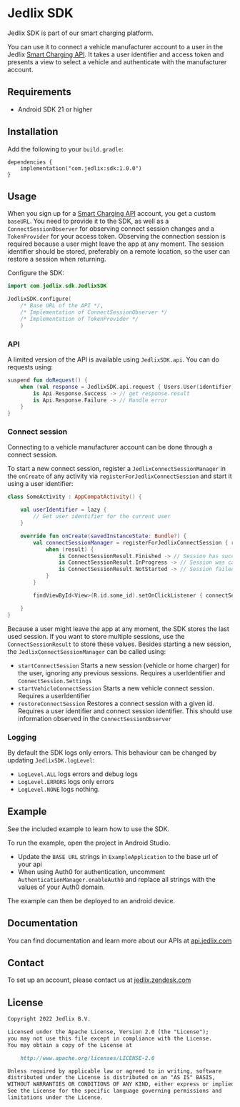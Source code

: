 # Jedlix SDK

Jedlix SDK is part of our smart charging platform.

You can use it to connect a vehicle manufacturer account to a user in the Jedlix [Smart Charging API](https://api.jedlix.com/). It takes a user identifier and access token and presents a view to select a vehicle and authenticate with the manufacturer account.

## Requirements

- Android SDK 21 or higher

## Installation

Add the following to your `build.gradle`:

```
dependencies {
    implementation("com.jedlix:sdk:1.0.0")
}
```

## Usage

When you sign up for a [Smart Charging API](https://api.jedlix.com/) account, you get a custom `baseURL`. You need to provide it to the SDK, as well as a `ConnectSessionObserver` for observing connect session changes and a `TokenProvider` for your access token. Observing the connection session is required because a user might leave the app at any moment. The session identifier should be stored, preferably on a remote location, so the user can restore a session when returning.

Configure the SDK:

```kotlin
import com.jedlix.sdk.JedlixSDK

JedlixSDK.configure(
    /* Base URL of the API */,
    /* Implementation of ConnectSessionObserver */
    /* Implementation of TokenProvider */
    )
```

### API

A limited version of the API is available using `JedlixSDK.api`. You can do requests using:

```kotlin
suspend fun doRequest() {
    when (val response = JedlixSDK.api.request { Users.User(identifier).Vehicles().Get() }) {
        is Api.Response.Success -> // get response.result
        is Api.Response.Failure -> // Handle error
    }
}
```

### Connect session


Connecting to a vehicle manufacturer account can be done through a connect session.

To start a new connect session, register a `JedlixConnectSessionManager` in the `onCreate` of any activity via `registerForJedlixConnectSession` and start it using a user identifier:

```kotlin
class SomeActivity : AppCompatActivity() {

    val userIdentifier = lazy {
        // Get user identifier for the current user
    }

    override fun onCreate(savedInstanceState: Bundle?) {
        val connectSessionManager = registerForJedlixConnectSession { result ->
            when (result) {
                is ConnectSessionResult.Finished -> // Session has succesfully been completed
                is ConnectSessionResult.InProgress -> // Session was cancelled prematurely
                is ConnectSessionResult.NotStarted -> // Session failed to start
            }
        }

        findViewById<View>(R.id.some_id).setOnClickListener { connectSessionManager.startConnectSession(userIdentifier) }

    }
}
```

Because a user might leave the app at any moment, the SDK stores the last used session. If you want to store multiple sessions, use the `ConnectSessionResult` to store these values.
Besides starting a new session, the `JedlixConnectSessionManager` can be called using:

- `startConnectSession` Starts a new session (vehicle or home charger) for the user, ignoring any previous sessions. Requires a userIdentifier and `ConnectSession.Settings`
- `startVehicleConnectSession` Starts a new vehicle connect session. Requires a userIdentifier
- `restoreConnectSession` Restores a connect session with a given id. Requires a user identifier and connect session identifier. This should use information observed in the `ConnectSessionObserver`


### Logging

By default the SDK logs only errors. This behaviour can be changed by updating `JedlixSDK.logLevel`:

- `LogLevel.ALL` logs errors and debug logs
- `LogLevel.ERRORS` logs only errors
- `LogLevel.NONE` logs nothing.


## Example

See the included example to learn how to use the SDK.

To run the example, open the project in Android Studio.

- Update the `BASE URL` strings in `ExampleApplication` to the base url of your api
- When using Auth0 for authentication, uncomment `AuthenticationManager.enableAuth0` and replace all strings with the values of your Auth0 domain.

The example can then be deployed to an android device.

## Documentation

You can find documentation and learn more about our APIs at [api.jedlix.com](https://api.jedlix.com)

## Contact

To set up an account, please contact us at [jedlix.zendesk.com](https://jedlix.zendesk.com/hc/en-us/requests/new)

## License

```markdown
Copyright 2022 Jedlix B.V.

Licensed under the Apache License, Version 2.0 (the "License");
you may not use this file except in compliance with the License.
You may obtain a copy of the License at

    http://www.apache.org/licenses/LICENSE-2.0

Unless required by applicable law or agreed to in writing, software
distributed under the License is distributed on an "AS IS" BASIS,
WITHOUT WARRANTIES OR CONDITIONS OF ANY KIND, either express or implied.
See the License for the specific language governing permissions and
limitations under the License.
```

